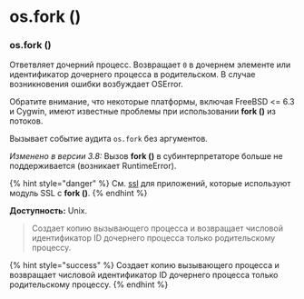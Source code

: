 # os.fork \(\)

### os.fork \(\)

Ответвляет дочерний процесс. Возвращает `0` в дочернем элементе или идентификатор дочернего процесса в родительском. В случае возникновения ошибки возбуждает OSError.

Обратите внимание, что некоторые платформы, включая FreeBSD &lt;= 6.3 и Cygwin, имеют известные проблемы при использовании **fork \(\)** из потоков.

Вызывает событие аудита `os.fork` без аргументов.

_Изменено в версии 3.8:_ Вызов **fork \(\)** в субинтерпретаторе больше не поддерживается \(возникает RuntimeError\).

{% hint style="danger" %}
См. [ssl](../../../setevoe-i-mezhprocessnoe-vzaimodeistvie/ssl.md) для приложений, которые используют модуль SSL с **fork \(\)**.
{% endhint %}

**Доступность:** Unix.

> Создает копию вызывающего процесса и возвращает числовой идентификатор ID дочернего процесса только родительскому процессу.

{% hint style="success" %}
Создает копию вызывающего процесса и возвращает числовой идентификатор ID дочернего процесса только родительскому процессу.
{% endhint %}

